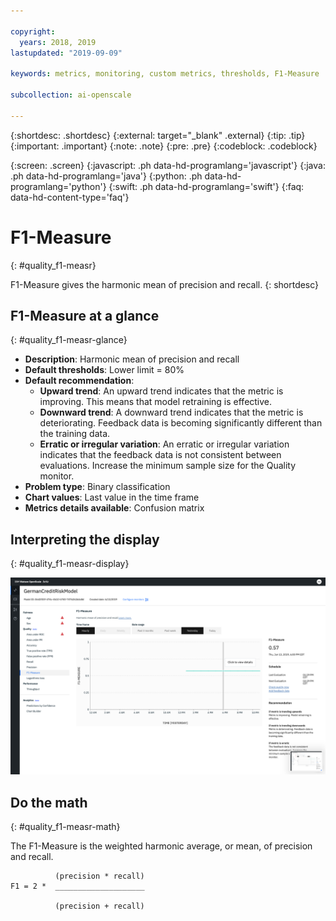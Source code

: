 ```yaml
---

copyright:
  years: 2018, 2019
lastupdated: "2019-09-09"

keywords: metrics, monitoring, custom metrics, thresholds, F1-Measure

subcollection: ai-openscale

---
```


{:shortdesc: .shortdesc}
{:external: target="_blank" .external}
{:tip: .tip}
{:important: .important}
{:note: .note}
{:pre: .pre}
{:codeblock: .codeblock}

{:screen: .screen}
{:javascript: .ph data-hd-programlang='javascript'}
{:java: .ph data-hd-programlang='java'}
{:python: .ph data-hd-programlang='python'}
{:swift: .ph data-hd-programlang='swift'}
{:faq: data-hd-content-type='faq'}

# F1-Measure
{: #quality_f1-measr}

F1-Measure gives the harmonic mean of precision and recall.
{: shortdesc}

## F1-Measure at a glance
{: #quality_f1-measr-glance}

- **Description**: Harmonic mean of precision and recall
- **Default thresholds**: Lower limit = 80%
- **Default recommendation**:
   - **Upward trend**: An upward trend indicates that the metric is improving. This means that model retraining is effective.
   - **Downward trend**: A downward trend indicates that the metric is deteriorating. Feedback data is becoming significantly different than the training data.
   - **Erratic or irregular variation**: An erratic or irregular variation indicates that the feedback data is not consistent between evaluations. Increase the minimum sample size for the Quality monitor.
- **Problem type**: Binary classification
- **Chart values**: Last value in the time frame
- **Metrics details available**: Confusion matrix

## Interpreting the display
{: #quality_f1-measr-display}

![the F1-Measure chart is displayed.](images/wos-quality-f1-meas.png)

## Do the math
{: #quality_f1-measr-math}

The F1-Measure is the weighted harmonic average, or mean, of precision and recall.

```
          (precision * recall)
F1 = 2 *  ____________________

          (precision + recall)
```

